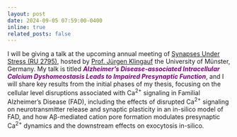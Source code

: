 ```yaml
---
layout: post
date: 2024-09-05 07:59:00-0400
inline: true
related_posts: false
---
```


I will be giving a talk at the upcoming annual meeting of [Synapses Under Stress (RU 2795)](https://www.for2795.hhu.de/en/), hosted by [Prof. Jürgen Klingauf](https://www.uni-muenster.de/Cells-in-Motion/de/people/all/klingauf-j.php) the University of Münster, Germany. My talk is titled **_<span style="color:purple">Alzheimer’s Disease-associated Intracellular Calcium Dyshomeostasis Leads to Impaired Presynaptic Function</span>_**, and I will share key results from the initial phases of my thesis, focusing on the cellular level disruptions associated with Ca<sup>2+</sup> signaling in Familial Alzheimer’s Disease (FAD), including the effects of disrupted Ca<sup>2+</sup> signaling on neurotransmitter release and synaptic plasticity in an in-silico model of FAD, and how Aβ-mediated cation pore formation modulates presynaptic Ca<sup>2+</sup> dynamics and the downstream effects on exocytosis in-silico.

